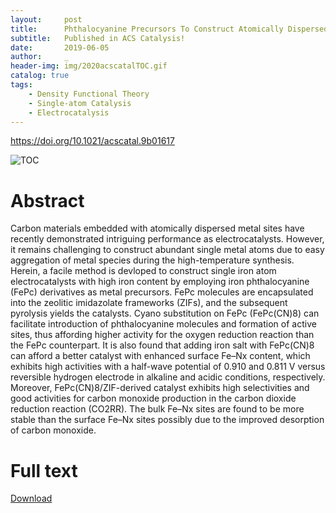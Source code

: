 ```yaml
---
layout:     post
title:      Phthalocyanine Precursors To Construct Atomically Dispersed Iron Electrocatalysts
subtitle:   Published in ACS Catalysis!
date:       2019-06-05
author:     _
header-img: img/2020acscatalTOC.gif
catalog: true
tags:
    - Density Functional Theory
    - Single-atom Catalysis
    - Electrocatalysis
---
```


https://doi.org/10.1021/acscatal.9b01617

![TOC](../../../../img/2020acscatalTOC.png)

# Abstract

Carbon materials embedded with atomically dispersed metal sites have recently demonstrated intriguing performance as electrocatalysts. However, it remains challenging to construct abundant single metal atoms due to easy aggregation of metal species during the high-temperature synthesis. Herein, a facile method is devloped to construct single iron atom electrocatalysts with high iron content by employing iron phthalocyanine (FePc) derivatives as metal precursors. FePc molecules are encapsulated into the zeolitic imidazolate frameworks (ZIFs), and the subsequent pyrolysis yields the catalysts. Cyano substitution on FePc (FePc(CN)8) can facilitate introduction of phthalocyanine molecules and formation of active sites, thus affording higher activity for the oxygen reduction reaction than the FePc counterpart. It is also found that adding iron salt with FePc(CN)8 can afford a better catalyst with enhanced surface Fe–Nx content, which exhibits high activities with a half-wave potential of 0.910 and 0.811 V versus reversible hydrogen electrode in alkaline and acidic conditions, respectively. Moreover, FePc(CN)8/ZIF-derived catalyst exhibits high selectivities and good activities for carbon monoxide production in the carbon dioxide reduction reaction (CO2RR). The bulk Fe–Nx sites are found to be more stable than the surface Fe–Nx sites possibly due to the improved desorption of carbon monoxide.

# Full text
[Download](../../../../docs/2019acscatal.pdf "Download")
